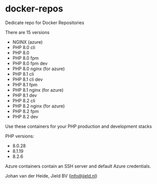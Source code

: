 # docker-repos

Dedicate repo for Docker Repositories

There are 15 versions

* NGINX (azure)
* PHP 8.0 cli
* PHP 8.0 
* PHP 8.0 fpm
* PHP 8.0 fpm dev
* PHP 8.0 nginx (for azure)
* PHP 8.1 cli
* PHP 8.1 cli dev
* PHP 8.1 fpm
* PHP 8.1 nginx (for azure)
* PHP 8.1 dev
* PHP 8.2 cli
* PHP 8.2 nginx (for azure)
* PHP 8.2 fpm
* PHP 8.2 dev

Use these containers for your PHP production and development stacks

PHP versions: 

- 8.0.28
- 8.1.19
- 8.2.6

Azure containers contain an SSH server and default Azure credentials.

Johan van der Heide, Jield BV (info@jield.nl)